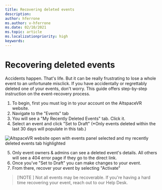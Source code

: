 ```yaml
---
title: Recovering deleted events
description: 
author: hferrone
ms.author: v-hferrone
ms.date: 02/10/2021
ms.topic: article
ms.localizationpriority: high
keywords: 
---
```


# Recovering deleted events

Accidents happen. That's life. But it can be really frustrating to lose a whole event to an unfortunate misclick. If you have accidentally or regrettably deleted one of your events, don't worry. This guide offers step-by-step instruction on the event-recovery process.

1. To begin, first you must log in to your account on the AltspaceVR website.
2. Navigate to the "Events" tab
3. You will see a "My Recently Deleted Events" tab. Click it.
4. Select an event and click "Set to Draft" (*Only events deleted within the last 30 days will populate in this tab.)

![AltspaceVR website open with events panel selected and my recently deleted events tab highlighted]()

5. Only event owners & admins can see a deleted event's details. All others will see a 404 error page if they go to the direct link.
6. Once you've "Set to Draft" you can make changes to your event.
7. From there, recover your event by selecting "Activate"

> [!NOTE ]
> Not all events may be recoverable. If you're having a hard time recovering your event, reach out to our Help Desk.